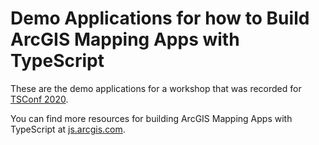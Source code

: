 # Demo Applications for how to Build ArcGIS Mapping Apps with TypeScript

These are the demo applications for a workshop that was recorded for [TSConf 2020](https://tsconf.io/).

You can find more resources for building ArcGIS Mapping Apps with TypeScript at [js.arcgis.com](http://js.arcgis.com/).

